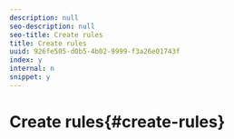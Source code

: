 ```yaml
---
description: null
seo-description: null
seo-title: Create rules
title: Create rules
uuid: 926fe505-d0b5-4b02-9999-f3a26e01743f
index: y
internal: n
snippet: y
---
```


# Create rules{#create-rules}

